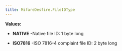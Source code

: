 ```yaml
---
title: MifareDesfire.FileIDType
---
```




**Values:**

* **NATIVE** -Native file ID: 1 byte long

* **ISO7816** -ISO 7816-4 complaint file ID: 2 byte long


